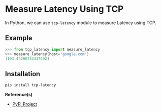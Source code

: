 # Measure Latency Using TCP

In Python, we can use `tcp-latency` module to measure Latency using TCP.

## Example

```python
>>> from tcp_latency import measure_latency
>>> measure_latency(host='google.com')
[103.44290733337402]
```

## Installation

```bash
pip install tcp-latency
```

**Reference(s)**

- [PyPi Project](https://pypi.org/project/tcp-latency/)
